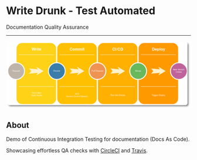 # Write Drunk - Test Automated

Documentation Quality Assurance

---

![Header picture](images/ci-graph-round.png)

## About

Demo of Continuous Integration Testing for documentation (Docs As Code).

Showcasing effortless QA checks with [CircleCI](https://circleci.com/) and [Travis](https://travis-ci.org/).

